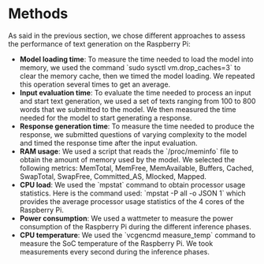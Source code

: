 # Methods

As said in the previous section, we chose different approaches to assess the performance of text generation on the Raspberry Pi:

-   **Model loading time**: To measure the time needed to load the model into memory, we used the command \`sudo sysctl vm.drop\_caches=3\` to clear the memory cache, then we timed the model loading. We repeated this operation several times to get an average.
-   **Input evaluation time**: To evaluate the time needed to process an input and start text generation, we used a set of texts ranging from 100 to 800 words that we submitted to the model. We then measured the time needed for the model to start generating a response.
-   **Response generation time**: To measure the time needed to produce the response, we submitted questions of varying complexity to the model and timed the response time after the input evaluation.
-   **RAM usage**: We used a script that reads the \`/proc/meminfo\` file to obtain the amount of memory used by the model. We selected the following metrics: MemTotal, MemFree, MemAvailable, Buffers, Cached, SwapTotal, SwapFree, Committed\_AS, Mlocked, Mapped.
-   **CPU load**: We used the \`mpstat\` command to obtain processor usage statistics. Here is the command used: \`mpstat -P all -o JSON 1\` which provides the average processor usage statistics of the 4 cores of the Raspberry Pi.
-   **Power consumption**: We used a wattmeter to measure the power consumption of the Raspberry Pi during the different inference phases.
-   **CPU temperature**: We used the \`vcgencmd measure\_temp\` command to measure the SoC temperature of the Raspberry Pi. We took measurements every second during the inference phases.
